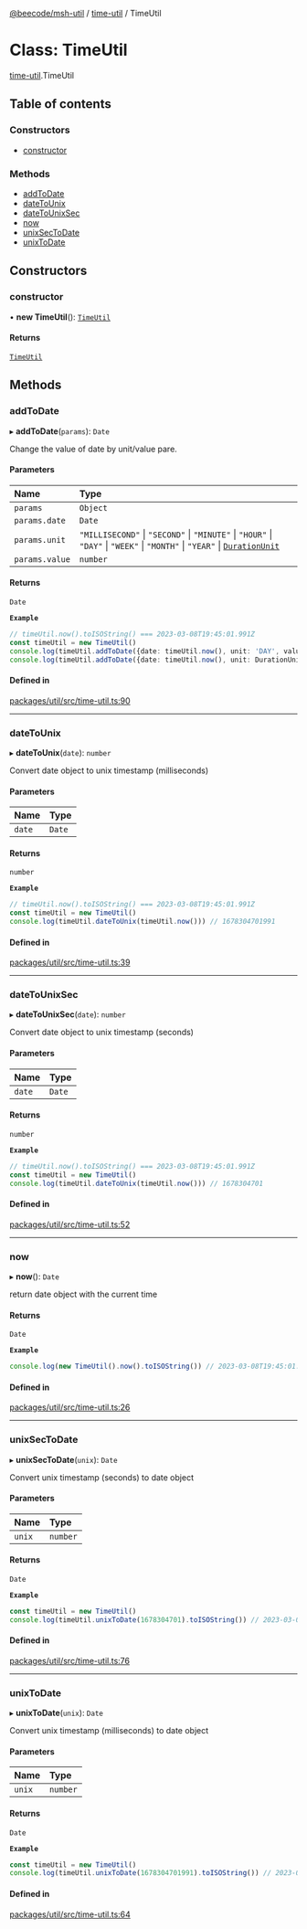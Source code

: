 [@beecode/msh-util](../README.md) / [time-util](../modules/time_util.md) / TimeUtil

# Class: TimeUtil

[time-util](../modules/time_util.md).TimeUtil

## Table of contents

### Constructors

- [constructor](time_util.TimeUtil.md#constructor)

### Methods

- [addToDate](time_util.TimeUtil.md#addtodate)
- [dateToUnix](time_util.TimeUtil.md#datetounix)
- [dateToUnixSec](time_util.TimeUtil.md#datetounixsec)
- [now](time_util.TimeUtil.md#now)
- [unixSecToDate](time_util.TimeUtil.md#unixsectodate)
- [unixToDate](time_util.TimeUtil.md#unixtodate)

## Constructors

### constructor

• **new TimeUtil**(): [`TimeUtil`](time_util.TimeUtil.md)

#### Returns

[`TimeUtil`](time_util.TimeUtil.md)

## Methods

### addToDate

▸ **addToDate**(`params`): `Date`

Change the value of date by unit/value pare.

#### Parameters

| Name | Type |
| :------ | :------ |
| `params` | `Object` |
| `params.date` | `Date` |
| `params.unit` | ``"MILLISECOND"`` \| ``"SECOND"`` \| ``"MINUTE"`` \| ``"HOUR"`` \| ``"DAY"`` \| ``"WEEK"`` \| ``"MONTH"`` \| ``"YEAR"`` \| [`DurationUnit`](../enums/time_util.DurationUnit.md) |
| `params.value` | `number` |

#### Returns

`Date`

**`Example`**

```ts
// timeUtil.now().toISOString() === 2023-03-08T19:45:01.991Z
const timeUtil = new TimeUtil()
console.log(timeUtil.addToDate({date: timeUtil.now(), unit: 'DAY', value: 1 }).toISOString()) // 2023-03-09T19:45:01.991Z
console.log(timeUtil.addToDate({date: timeUtil.now(), unit: DurationUnit.MONTH, value: -1 }).toISOString()) //2023-02-08T19:45:01.991Z
```

#### Defined in

[packages/util/src/time-util.ts:90](https://github.com/beecode-rs/msh-util/blob/0a0f0d6/src/time-util.ts#L90)

___

### dateToUnix

▸ **dateToUnix**(`date`): `number`

Convert date object to unix timestamp (milliseconds)

#### Parameters

| Name | Type |
| :------ | :------ |
| `date` | `Date` |

#### Returns

`number`

**`Example`**

```ts
// timeUtil.now().toISOString() === 2023-03-08T19:45:01.991Z
const timeUtil = new TimeUtil()
console.log(timeUtil.dateToUnix(timeUtil.now())) // 1678304701991
```

#### Defined in

[packages/util/src/time-util.ts:39](https://github.com/beecode-rs/msh-util/blob/0a0f0d6/src/time-util.ts#L39)

___

### dateToUnixSec

▸ **dateToUnixSec**(`date`): `number`

Convert date object to unix timestamp (seconds)

#### Parameters

| Name | Type |
| :------ | :------ |
| `date` | `Date` |

#### Returns

`number`

**`Example`**

```ts
// timeUtil.now().toISOString() === 2023-03-08T19:45:01.991Z
const timeUtil = new TimeUtil()
console.log(timeUtil.dateToUnix(timeUtil.now())) // 1678304701
```

#### Defined in

[packages/util/src/time-util.ts:52](https://github.com/beecode-rs/msh-util/blob/0a0f0d6/src/time-util.ts#L52)

___

### now

▸ **now**(): `Date`

return date object with the current time

#### Returns

`Date`

**`Example`**

```ts
console.log(new TimeUtil().now().toISOString()) // 2023-03-08T19:45:01.991Z
```

#### Defined in

[packages/util/src/time-util.ts:26](https://github.com/beecode-rs/msh-util/blob/0a0f0d6/src/time-util.ts#L26)

___

### unixSecToDate

▸ **unixSecToDate**(`unix`): `Date`

Convert unix timestamp (seconds) to date object

#### Parameters

| Name | Type |
| :------ | :------ |
| `unix` | `number` |

#### Returns

`Date`

**`Example`**

```ts
const timeUtil = new TimeUtil()
console.log(timeUtil.unixToDate(1678304701).toISOString()) // 2023-03-08T19:45:01.000Z
```

#### Defined in

[packages/util/src/time-util.ts:76](https://github.com/beecode-rs/msh-util/blob/0a0f0d6/src/time-util.ts#L76)

___

### unixToDate

▸ **unixToDate**(`unix`): `Date`

Convert unix timestamp (milliseconds) to date object

#### Parameters

| Name | Type |
| :------ | :------ |
| `unix` | `number` |

#### Returns

`Date`

**`Example`**

```ts
const timeUtil = new TimeUtil()
console.log(timeUtil.unixToDate(1678304701991).toISOString()) // 2023-03-08T19:45:01.991Z
```

#### Defined in

[packages/util/src/time-util.ts:64](https://github.com/beecode-rs/msh-util/blob/0a0f0d6/src/time-util.ts#L64)
